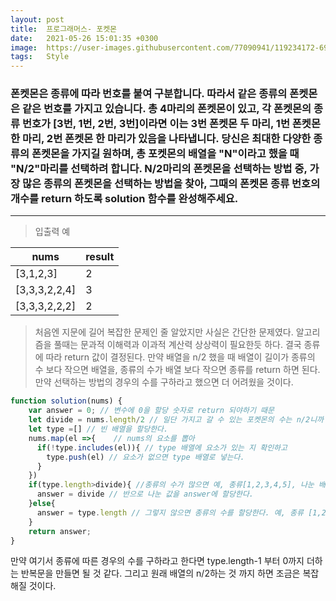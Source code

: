 ```yaml
---
layout: post
title:  프로그래머스- 포켓몬
date:   2021-05-26 15:01:35 +0300
image:  https://user-images.githubusercontent.com/77090941/119234172-69717180-bb67-11eb-8acc-f687aa97de80.jpg
tags:   Style
---
```

### 폰켓몬은 종류에 따라 번호를 붙여 구분합니다. 따라서 같은 종류의 폰켓몬은 같은 번호를 가지고 있습니다. 총 4마리의 폰켓몬이 있고, 각 폰켓몬의 종류 번호가 [3번, 1번, 2번, 3번]이라면 이는 3번 폰켓몬 두 마리, 1번 폰켓몬 한 마리, 2번 폰켓몬 한 마리가 있음을 나타냅니다. 당신은 최대한 다양한 종류의 폰켓몬을 가지길 원하며, 총 포켓몬의 배열을 "N"이라고 했을 때 "N/2"마리를 선택하려 합니다. N/2마리의 폰켓몬을 선택하는 방법 중, 가장 많은 종류의 폰켓몬을 선택하는 방법을 찾아, 그때의 폰켓몬 종류 번호의 개수를 return 하도록 solution 함수를 완성해주세요.

--- 

> 입출력 예
> 
|nums	| result|
|-------|------|
|[3,1,2,3]	 | 2|
|[3,3,3,2,2,4] |	3|
|[3,3,3,2,2,2] | 2|

> 처음엔 지문에 길어 복잡한 문제인 줄 알았지만 사실은 간단한 문제였다. 알고리즘을 풀때는 문과적 이해력과 이과적 계산력 상상력이 필요한듯 하다.
> 결국 종류에 따라 return 값이 결정된다. 만약 배열을 n/2 했을 때 배열이 길이가 종류의 수 보다 작으면 배열을, 종류의 수가 배열 보다 작으면 종류를 return 하면 된다. 만약 선택하는 방법의 경우의 수를 구하라고 했으면 더 어려웠을 것이다. 

```js
function solution(nums) {
    var answer = 0; // 변수에 0을 할당 숫자로 return 되야하기 때문
    let divide = nums.length/2 // 일단 가지고 갈 수 있는 포켓몬의 수는 n/2니까 num을 2로 나눈다.
    let type =[] // 빈 배열을 할당한다.
    nums.map(el =>{    // nums의 요소를 뽑아
      if(!type.includes(el)){ // type 배열에 요소가 있는 지 확인하고
        type.push(el) // 요소가 없으면 type 배열로 넣는다.
      }
    })
    if(type.length>divide){ //종류의 수가 많으면 예, 종류[1,2,3,4,5], 나눈 배열 [1,2,3,4] 종류가 많아 그냥 아무거나 골라도 됨
      answer = divide // 반으로 나눈 값을 answer에 할당한다.
    }else{
      answer = type.length // 그렇지 않으면 종류의 수를 할당한다. 예, 종류 [1,2,3], 나눈 배열 [1,2,3,3,2,1] 배열이 많아 선택의 경우는 똑같다.
    }
    return answer;
}
```
만약 여기서 종류에 따른 경우의 수를 구하라고 한다면 type.length-1 부터 0까지 더하는 반복문을 만들면 될 것 같다. 
그리고 원래 배열의 n/2하는 것 까지 하면 조금은 복잡해질 것이다.
